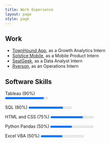 ```yaml
---
title: Work Experience
layout: page
style: page
---
```




## Work
* [TownHound App](http://www.townhoundapp.com), as a Growth Analytics Intern
* [Solstice Mobile](http://www.solstice-mobile.com), as a Mobile Product Intern
* [SeatGeek](https://seatgeek.com/), as a Data Analyst Intern
* [Ryerson](http://www.ryerson.com/?__geo=635752838062540315&sc_lang=en), as an Operations Intern

## Software Skills

<div class="row">
<div class="col col-xs-3"> Tableau (90%) </div>     
		<div class="col col-xs-9"> <progress value="90" max="100"></progress> </div>
	</p>
</div>
<p> SQL (80%)          
		<progress value="80" max="100"></progress>
	</p>
<p> HTML and CSS (75%) 
		<progress value="75" max="100"></progress>
</p>

<p> Python Pandas (50%)
		<progress value="50" max="100"></progress>
</p>
<p> Excel VBA (50%)     
		<progress value="50" max="100"></progress>
	</p>


